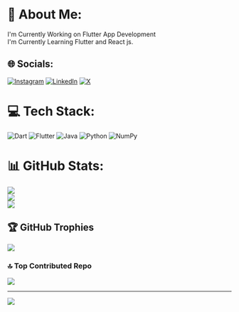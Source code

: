 # 💫 About Me:
I'm Currently Working on Flutter App Development<br>I'm Currently Learning Flutter and React js.


## 🌐 Socials:
[![Instagram](https://img.shields.io/badge/Instagram-%23E4405F.svg?logo=Instagram&logoColor=white)](https://instagram.com/https://www.instagram.com/typically_bhavye?igsh=NXJxODd2NjY2MGU1) [![LinkedIn](https://img.shields.io/badge/LinkedIn-%230077B5.svg?logo=linkedin&logoColor=white)](https://linkedin.com/in/https://www.linkedin.com/in/bhavye-thakkar-0b086830a?utm_source=share&utm_campaign=share_via&utm_content=profile&utm_medium=android_app) [![X](https://img.shields.io/badge/X-black.svg?logo=X&logoColor=white)](https://x.com/https://x.com/BhavyeThakkar?t=lj5we6cL1xhFSkyWQGtHRg&s=09) 

# 💻 Tech Stack:
![Dart](https://img.shields.io/badge/dart-%230175C2.svg?style=plastic&logo=dart&logoColor=white) ![Flutter](https://img.shields.io/badge/Flutter-%2302569B.svg?style=plastic&logo=Flutter&logoColor=white) ![Java](https://img.shields.io/badge/java-%23ED8B00.svg?style=plastic&logo=openjdk&logoColor=white) ![Python](https://img.shields.io/badge/python-3670A0?style=plastic&logo=python&logoColor=ffdd54) ![NumPy](https://img.shields.io/badge/numpy-%23013243.svg?style=plastic&logo=numpy&logoColor=white)
# 📊 GitHub Stats:
![](https://github-readme-stats.vercel.app/api?username=bhavye-thakkar&theme=dark&hide_border=false&include_all_commits=false&count_private=false)<br/>
![](https://nirzak-streak-stats.vercel.app/?user=bhavye-thakkar&theme=dark&hide_border=false)<br/>
![](https://github-readme-stats.vercel.app/api/top-langs/?username=bhavye-thakkar&theme=dark&hide_border=false&include_all_commits=false&count_private=false&layout=compact)

## 🏆 GitHub Trophies
![](https://github-profile-trophy.vercel.app/?username=bhavye-thakkar&theme=radical&no-frame=false&no-bg=true&margin-w=4)

### 🔝 Top Contributed Repo
![](https://github-contributor-stats.vercel.app/api?username=bhavye-thakkar&limit=5&theme=dark&combine_all_yearly_contributions=true)

---
[![](https://visitcount.itsvg.in/api?id=bhavye-thakkar&icon=0&color=0)](https://visitcount.itsvg.in)

<!-- Proudly created with GPRM ( https://gprm.itsvg.in ) -->
